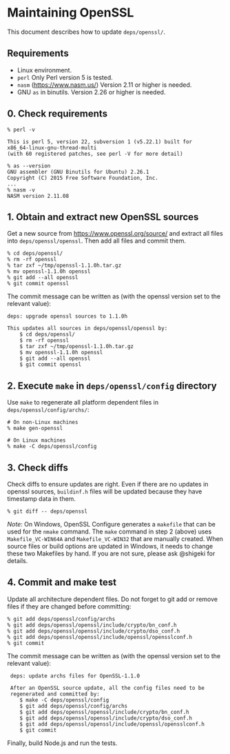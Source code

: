 # Maintaining OpenSSL

This document describes how to update `deps/openssl/`.

## Requirements
* Linux environment.
* `perl` Only Perl version 5 is tested.
* `nasm` (<https://www.nasm.us/>) Version 2.11 or higher is needed.
* GNU `as` in binutils. Version 2.26 or higher is needed.

## 0. Check requirements

```console
% perl -v

This is perl 5, version 22, subversion 1 (v5.22.1) built for
x86_64-linux-gnu-thread-multi
(with 60 registered patches, see perl -V for more detail)

% as --version
GNU assembler (GNU Binutils for Ubuntu) 2.26.1
Copyright (C) 2015 Free Software Foundation, Inc.
...
% nasm -v
NASM version 2.11.08
```

## 1. Obtain and extract new OpenSSL sources

Get a new source from  <https://www.openssl.org/source/> and extract
all files into `deps/openssl/openssl`. Then add all files and commit
them.
```console
% cd deps/openssl/
% rm -rf openssl
% tar zxf ~/tmp/openssl-1.1.0h.tar.gz
% mv openssl-1.1.0h openssl
% git add --all openssl
% git commit openssl
```

The commit message can be written as (with the openssl version set
to the relevant value):
```text
deps: upgrade openssl sources to 1.1.0h

This updates all sources in deps/openssl/openssl by:
    $ cd deps/openssl/
    $ rm -rf openssl
    $ tar zxf ~/tmp/openssl-1.1.0h.tar.gz
    $ mv openssl-1.1.0h openssl
    $ git add --all openssl
    $ git commit openssl
```

## 2. Execute `make` in `deps/openssl/config` directory

Use `make` to regenerate all platform dependent files in
`deps/openssl/config/archs/`:
```console
# On non-Linux machines
% make gen-openssl

# On Linux machines
% make -C deps/openssl/config
```

## 3. Check diffs

Check diffs to ensure updates are right. Even if there are no updates in openssl
sources, `buildinf.h` files will be updated because they have timestamp
data in them.
```console
% git diff -- deps/openssl
```

*Note*: On Windows, OpenSSL Configure generates a `makefile` that can be
used for the `nmake` command. The `make` command in step 2 (above) uses
 `Makefile_VC-WIN64A` and `Makefile_VC-WIN32` that are manually
created. When source files or build options are updated in Windows,
it needs to change these two Makefiles by hand. If you are not sure,
please ask @shigeki for details.

## 4. Commit and make test

Update all architecture dependent files. Do not forget to git add or remove
files if they are changed before committing:
```console
% git add deps/openssl/config/archs
% git add deps/openssl/openssl/include/crypto/bn_conf.h
% git add deps/openssl/openssl/include/crypto/dso_conf.h
% git add deps/openssl/openssl/include/openssl/opensslconf.h
% git commit
```

The commit message can be written as (with the openssl version set
to the relevant value):
```text
 deps: update archs files for OpenSSL-1.1.0

 After an OpenSSL source update, all the config files need to be
 regenerated and committed by:
    $ make -C deps/openssl/config
    $ git add deps/openssl/config/archs
    $ git add deps/openssl/openssl/include/crypto/bn_conf.h
    $ git add deps/openssl/openssl/include/crypto/dso_conf.h
    $ git add deps/openssl/openssl/include/openssl/opensslconf.h
    $ git commit
```

Finally, build Node.js and run the tests.

